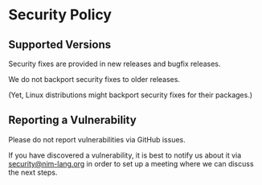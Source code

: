 # Security Policy

## Supported Versions

Security fixes are provided in new releases and bugfix releases.

We do not backport security fixes to older releases.

(Yet, Linux distributions might backport security fixes for their packages.)

## Reporting a Vulnerability

Please do not report vulnerabilities via GitHub issues.

If you have discovered a vulnerability, it is best to notify us about it via
security@nim-lang.org in order to set up a meeting where we can discuss the next
steps.
